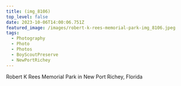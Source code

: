 ```yaml
---
title: (img_8106)
top_level: false
date: 2023-10-06T14:00:06.751Z
featured_image: /images/robert-k-rees-memorial-park-img_8106.jpeg
tags:
  - Photography
  - Photo
  - Photos
  - BoyScoutPreserve
  - NewPortRichey
---
```

Robert K Rees Memorial Park in New Port Richey, Florida